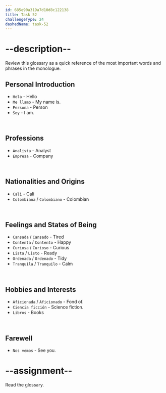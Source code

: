 ```yaml
---
id: 685e90a319a7d10d8c122138
title: Task 52
challengeType: 24
dashedName: task-52
---
```


<!-- GLOSSARY -->

# --description--

Review this glossary as a quick reference of the most important words and phrases in the monologue.

## Personal Introduction

- `Hola` - Hello
- `Me llamo` - My name is.
- `Persona` - Person
- `Soy` - I am.

<br>

## Professions

- `Analista` - Analyst
- `Empresa` - Company

<br>

## Nationalities and Origins

- `Cali` - Cali
- `Colombiana` / `Colombiano` - Colombian

<br>

## Feelings and States of Being

- `Cansada` / `Cansado` - Tired
- `Contenta` / `Contento` - Happy
- `Curiosa` / `Curioso` - Curious
- `Lista` / `Listo` - Ready
- `Ordenada` / `Ordenado` - Tidy
- `Tranquila` / `Tranquilo` - Calm

<br>

## Hobbies and Interests

- `Aficionada` / `Aficionado` - Fond of.
- `Ciencia ficción` - Science fiction.
- `Libros` - Books

<br>

## Farewell

- `Nos vemos` - See you.

# --assignment--

Read the glossary.
